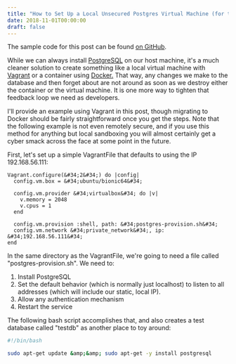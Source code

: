 ```yaml
---
title: "How to Set Up a Local Unsecured Postgres Virtual Machine (for testing)"
date: 2018-11-01T00:00:00
draft: false
---
```


The sample code for this post can be found [on GitHub](https://github.com/nfisher23/integration-testing-postgres-and-spring/tree/master/postgres-vm-sandbox).

While we can always install [PostgreSQL](https://www.postgresql.org/) on our host machine, it&#39;s a much cleaner solution to create something like a local virtual machine with [Vagrant](https://www.vagrantup.com/) or a container using [Docker.](https://www.docker.com/) That way, any changes we make to the database and then forget about are not around as soon as we destroy either the container or the virtual machine. It is one more way to tighten that feedback loop we need as developers.

I&#39;ll provide an example using Vagrant in this post, though migrating to Docker should be fairly straightforward once you get the steps. Note that the following example is not even remotely secure, and if you use this method for anything but local sandboxing you will almost certainly get a cyber smack across the face at some point in the future.

First, let&#39;s set up a simple VagrantFile that defaults to using the IP 192.168.56.111:

```
Vagrant.configure(&#34;2&#34;) do |config|
  config.vm.box = &#34;ubuntu/bionic64&#34;

  config.vm.provider &#34;virtualbox&#34; do |v|
    v.memory = 2048
    v.cpus = 1
  end

  config.vm.provision :shell, path: &#34;postgres-provision.sh&#34;
  config.vm.network &#34;private_network&#34;, ip: &#34;192.168.56.111&#34;
end
```

In the same directory as the VagrantFile, we&#39;re going to need a file called &#34;postgres-provision.sh&#34;. We need to:

1. Install PostgreSQL
2. Set the default behavior (which is normally just localhost) to listen to all addresses (which will include our static, local IP).
3. Allow any authentication mechanism
4. Restart the service

The following bash script accomplishes that, and also creates a test database called &#34;testdb&#34; as another place to toy around:

``` bash
#!/bin/bash

sudo apt-get update &amp;&amp; sudo apt-get -y install postgresql

